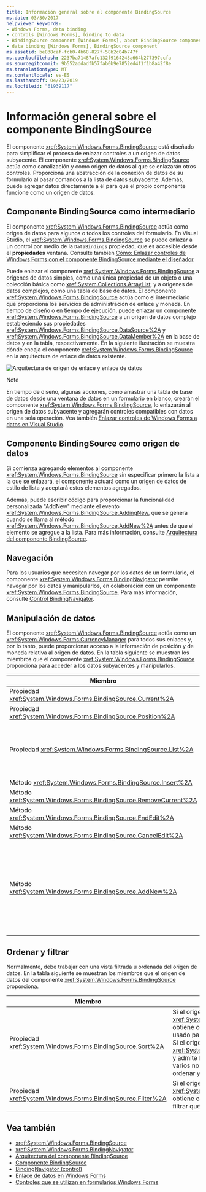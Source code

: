 ```yaml
---
title: Información general sobre el componente BindingSource
ms.date: 03/30/2017
helpviewer_keywords:
- Windows Forms, data binding
- controls [Windows Forms], binding to data
- BindingSource component [Windows Forms], about BindingSource component
- data binding [Windows Forms], BindingSource component
ms.assetid: be838caf-fcb0-4b68-827f-58b2c04b747f
ms.openlocfilehash: 2237ba71487afc132f9164243a664b277397ccfa
ms.sourcegitcommit: 9b552addadfb57fab0b9e7852ed4f1f1b8a42f8e
ms.translationtype: MT
ms.contentlocale: es-ES
ms.lasthandoff: 04/23/2019
ms.locfileid: "61939117"
---
```

# <a name="bindingsource-component-overview"></a>Información general sobre el componente BindingSource
El componente <xref:System.Windows.Forms.BindingSource> está diseñado para simplificar el proceso de enlazar controles a un origen de datos subyacente. El componente <xref:System.Windows.Forms.BindingSource> actúa como canalización y como origen de datos al que se enlazarán otros controles. Proporciona una abstracción de la conexión de datos de su formulario al pasar comandos a la lista de datos subyacente. Además, puede agregar datos directamente a él para que el propio componente funcione como un origen de datos.  
  
## <a name="bindingsource-component-as-an-intermediary"></a>Componente BindingSource como intermediario  
 El componente <xref:System.Windows.Forms.BindingSource> actúa como origen de datos para algunos o todos los controles del formulario. En Visual Studio, el <xref:System.Windows.Forms.BindingSource> se puede enlazar a un control por medio de la `DataBindings` propiedad, que es accesible desde el **propiedades** ventana. Consulte también [Cómo: Enlazar controles de Windows Forms con el componente BindingSource mediante el diseñador](bind-wf-controls-with-the-bindingsource.md).  
  
 Puede enlazar el componente <xref:System.Windows.Forms.BindingSource> a orígenes de datos simples, como una única propiedad de un objeto o una colección básica como <xref:System.Collections.ArrayList>, y a orígenes de datos complejos, como una tabla de base de datos. El componente <xref:System.Windows.Forms.BindingSource> actúa como el intermediario que proporciona los servicios de administración de enlace y moneda. En tiempo de diseño o en tiempo de ejecución, puede enlazar un componente <xref:System.Windows.Forms.BindingSource> a un origen de datos complejo estableciendo sus propiedades <xref:System.Windows.Forms.BindingSource.DataSource%2A> y <xref:System.Windows.Forms.BindingSource.DataMember%2A> en la base de datos y en la tabla, respectivamente. En la siguiente ilustración se muestra dónde encaja el componente <xref:System.Windows.Forms.BindingSource> en la arquitectura de enlace de datos existente.  
  
 ![Arquitectura de origen de enlace y enlace de datos](./media/net-bindsrcdatabindarch.gif "NET_BindSrcDataBindArch")  
  
> [!NOTE]
>  En tiempo de diseño, algunas acciones, como arrastrar una tabla de base de datos desde una ventana de datos en un formulario en blanco, crearán el componente <xref:System.Windows.Forms.BindingSource>, lo enlazarán al origen de datos subyacente y agregarán controles compatibles con datos en una sola operación. Vea también [Enlazar controles de Windows Forms a datos en Visual Studio](/visualstudio/data-tools/bind-windows-forms-controls-to-data-in-visual-studio).  
  
## <a name="bindingsource-component-as-a-data-source"></a>Componente BindingSource como origen de datos  
 Si comienza agregando elementos al componente <xref:System.Windows.Forms.BindingSource> sin especificar primero la lista a la que se enlazará, el componente actuará como un origen de datos de estilo de lista y aceptará estos elementos agregados.  
  
 Además, puede escribir código para proporcionar la funcionalidad personalizada "AddNew" mediante el evento <xref:System.Windows.Forms.BindingSource.AddingNew>, que se genera cuando se llama al método <xref:System.Windows.Forms.BindingSource.AddNew%2A> antes de que el elemento se agregue a la lista. Para más información, consulte [Arquitectura del componente BindingSource](bindingsource-component-architecture.md).  
  
## <a name="navigation"></a>Navegación  
 Para los usuarios que necesiten navegar por los datos de un formulario, el componente <xref:System.Windows.Forms.BindingNavigator> permite navegar por los datos y manipularlos, en colaboración con un componente <xref:System.Windows.Forms.BindingSource>. Para más información, consulte [Control BindingNavigator](bindingnavigator-control-windows-forms.md).  
  
## <a name="data-manipulation"></a>Manipulación de datos  
 El componente <xref:System.Windows.Forms.BindingSource> actúa como un <xref:System.Windows.Forms.CurrencyManager> para todos sus enlaces y, por lo tanto, puede proporcionar acceso a la información de posición y de moneda relativa al origen de datos. En la tabla siguiente se muestran los miembros que el componente <xref:System.Windows.Forms.BindingSource> proporciona para acceder a los datos subyacentes y manipularlos.  
  
|Miembro|Descripción|  
|------------|-----------------|  
|Propiedad <xref:System.Windows.Forms.BindingSource.Current%2A>|Obtiene el elemento actual del origen de datos.|  
|Propiedad <xref:System.Windows.Forms.BindingSource.Position%2A>|Obtiene o establece la posición actual en la lista subyacente.|  
|Propiedad <xref:System.Windows.Forms.BindingSource.List%2A>|Obtiene la lista que es la evaluación de <xref:System.Windows.Forms.BindingSource.DataSource%2A> y <xref:System.Windows.Forms.BindingSource.DataMember%2A>. Si <xref:System.Windows.Forms.BindingSource.DataMember%2A> no está establecido, devuelve la lista especificada por <xref:System.Windows.Forms.BindingSource.DataSource%2A>.|  
|Método <xref:System.Windows.Forms.BindingSource.Insert%2A>|Inserta un elemento en el índice especificado de la lista.|  
|Método <xref:System.Windows.Forms.BindingSource.RemoveCurrent%2A>|Quita el elemento actual de la lista.|  
|Método <xref:System.Windows.Forms.BindingSource.EndEdit%2A>|Aplica los cambios pendientes al origen de datos subyacente.|  
|Método <xref:System.Windows.Forms.BindingSource.CancelEdit%2A>|Cancela la operación de edición actual.|  
|Método <xref:System.Windows.Forms.BindingSource.AddNew%2A>|Agrega un nuevo elemento a la lista subyacente. Si el origen de datos implementa <xref:System.ComponentModel.IBindingList> y devuelve un elemento para el evento <xref:System.Windows.Forms.BindingSource.AddingNew>, agrega este elemento. De lo contrario, la solicitud se pasa al método <xref:System.ComponentModel.IBindingList.AddNew%2A> de la lista. Si la lista subyacente no es una <xref:System.ComponentModel.IBindingList>, el elemento se crea automáticamente mediante su constructor público predeterminado.|  
  
## <a name="sorting-and-filtering"></a>Ordenar y filtrar  
 Normalmente, debe trabajar con una vista filtrada u ordenada del origen de datos. En la tabla siguiente se muestran los miembros que el origen de datos del componente <xref:System.Windows.Forms.BindingSource> proporciona.  
  
|Miembro|Descripción|  
|------------|-----------------|  
|Propiedad <xref:System.Windows.Forms.BindingSource.Sort%2A>|Si el origen de datos es una <xref:System.ComponentModel.IBindingList>, obtiene o establece el nombre de columna usado para ordenar y el criterio de ordenación. Si el origen de datos es una <xref:System.ComponentModel.IBindingListView> y admite la ordenación avanzada, obtiene varios nombres de columna usados para ordenar y el criterio de ordenación.|  
|Propiedad <xref:System.Windows.Forms.BindingSource.Filter%2A>|Si el origen de datos es una <xref:System.ComponentModel.IBindingListView>, obtiene o establece la expresión usada para filtrar qué filas se ven.|  
  
## <a name="see-also"></a>Vea también

- <xref:System.Windows.Forms.BindingSource>
- <xref:System.Windows.Forms.BindingNavigator>
- [Arquitectura del componente BindingSource](bindingsource-component-architecture.md)
- [Componente BindingSource](bindingsource-component.md)
- [BindingNavigator (control)](bindingnavigator-control-windows-forms.md)
- [Enlace de datos en Windows Forms](../windows-forms-data-binding.md)
- [Controles que se utilizan en formularios Windows Forms](controls-to-use-on-windows-forms.md)
